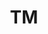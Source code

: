---
layout: prefab
title: TM
data_file: TM
parent: Prefabs
nav_exclude: true
search_exclude: false
---